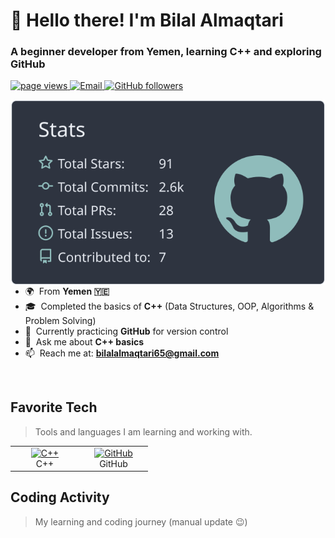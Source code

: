 <h1 align="left" id="bilal-title">👋 Hello there! I'm Bilal Almaqtari</h1>
<h3 align="left">A beginner developer from Yemen, learning C++ and exploring GitHub</h3>

<p align="left">
  <a href="https://github.com/BilalAlmaqtari">
    <img src="https://komarev.com/ghpvc/?username=BilalAlmaqtari" alt="page views" />
  </a>
  <a href="mailto:bilalalmaqtari65@gmail.com">
    <img alt="Email" src="https://img.shields.io/badge/Email-bilalalmaqtari65%40gmail.com-red?logo=gmail">
  </a>
  <a href="https://github.com/BilalAlmaqtari?tab=followers">
    <img alt="GitHub followers" src="https://img.shields.io/github/followers/BilalAlmaqtari?style=flat&logo=github">
  </a>
</p>

<a href="#bilal-title">
  <img src="https://raw.githubusercontent.com/SP-XD/profile-summary-cards/master/profile-summary-card-output/nord_dark/3-stats.svg" alt="Bilal Stats" align="right" />
</a>

- 🌍 &nbsp;From **Yemen 🇾🇪**
- 🎓 &nbsp;Completed the basics of **C++** (Data Structures, OOP, Algorithms & Problem Solving)
- 🌱 &nbsp;Currently practicing **GitHub** for version control
- 💬 &nbsp;Ask me about **C++ basics**
- 📫 &nbsp;Reach me at: **bilalalmaqtari65@gmail.com**

<br>

<h2 align="left" id="bilal-tech">Favorite Tech</h2>

> Tools and languages I am learning and working with.

<table>
  <tr>
    <td align="center" width="96">
      <a href="#bilal-tech">
        <img src="https://raw.githubusercontent.com/isocpp/logos/master/cpp_logo.png" width="48" height="48" alt="C++" />
      </a>
      <br>C++
    </td>
    <td align="center" width="96">
      <a href="#bilal-tech">
        <img src="https://github.githubassets.com/images/modules/logos_page/GitHub-Mark.png" width="48" height="48" alt="GitHub" />
      </a>
      <br>GitHub
    </td>
  </tr>
</table>

<h2 align="left">Coding Activity</h2>

> My learning and coding journey (manual update 😉)

